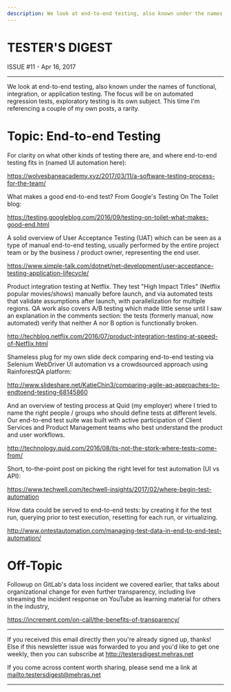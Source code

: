 ```yaml
---
description: We look at end-to-end testing, also known under the names of functional, integration, or application testing. The focus will be on automated regression tests, exploratory testing is its own subject. This time I'm referencing a couple of my own posts, a rarity.
---
```


TESTER'S DIGEST
===============
ISSUE #11 - Apr 16, 2017

---

We look at end-to-end testing, also known under the names of functional, integration, or application testing. The focus will be on automated regression tests, exploratory testing is its own subject. This time I'm referencing a couple of my own posts, a rarity.

Topic: End-to-end Testing
=========================

For clarity on what other kinds of testing there are, and where end-to-end testing fits in (named UI automation here):

<https://wolvesbaneacademy.xyz/2017/03/11/a-software-testing-process-for-the-team/>

What makes a good end-to-end test? From Google's Testing On The Toilet blog:

<https://testing.googleblog.com/2016/09/testing-on-toilet-what-makes-good-end.html>

A solid overview of User Acceptance Testing (UAT) which can be seen as a type of manual end-to-end testing, usually performed by the entire project team or by the business / product owner, representing the end user.

<https://www.simple-talk.com/dotnet/net-development/user-acceptance-testing-application-lifecycle/>

Product integration testing at Netflix. They test "High Impact Titles" (Netflix popular movies/shows) manually before launch, and via automated tests that validate assumptions after launch, with parallelization for multiple regions. QA work also covers A/B testing which made little sense until I saw an explanation in the comments section: the tests (formerly manual, now automated) verify that neither A nor B option is functionally broken.

<http://techblog.netflix.com/2016/07/product-integration-testing-at-speed-of-Netflix.html>

Shameless plug for my own slide deck comparing end-to-end testing via Selenium WebDriver UI automation vs a crowdsourced approach using RainforestQA platform:

<http://www.slideshare.net/KatieChin3/comparing-agile-aq-approaches-to-endtoend-testing-68145860>

And an overview of testing process at Quid (my employer) where I tried to name the right people / groups who should define tests at different levels. Our end-to-end test suite was built with active participation of Client Services and Product Management teams who best understand the product and user workflows.

<http://technology.quid.com/2016/08/its-not-the-stork-where-tests-come-from/>

Short, to-the-point post on picking the right level for test automation (UI vs API):

<https://www.techwell.com/techwell-insights/2017/02/where-begin-test-automation>

How data could be served to end-to-end tests: by creating it for the test run, querying prior to test execution, resetting for each run, or virtualizing.

<http://www.ontestautomation.com/managing-test-data-in-end-to-end-test-automation/>

Off-Topic
=========

Followup on GitLab's data loss incident we covered earlier, that talks about organizational change for even further transparency, including live streaming the incident response on YouTube as learning material for others in the industry,

<https://increment.com/on-call/the-benefits-of-transparency/>


---

If you received this email directly then you're already signed up, thanks! Else
if this newsletter issue was forwarded to you and you'd like to get one weekly,
then you can subscribe at <http://testersdigest.mehras.net>

If you come across content worth sharing, please send me a link at
<mailto:testersdigest@mehras.net>

---
